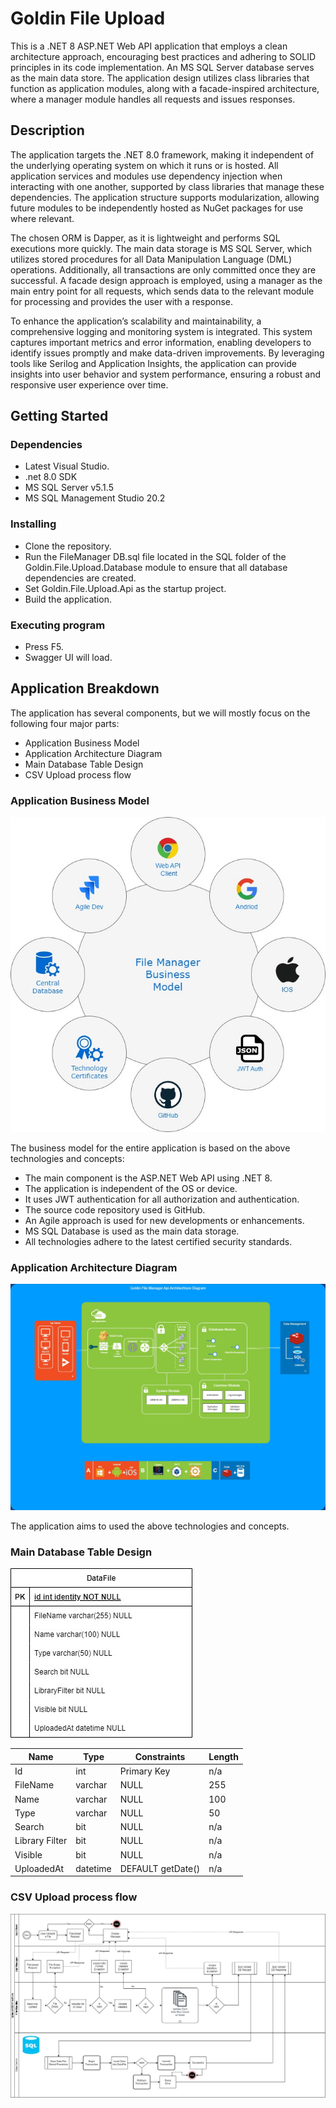 # Goldin File Upload

This is a .NET 8 ASP.NET Web API application that employs a clean architecture approach, encouraging best practices and adhering to SOLID principles in its code implementation. An MS SQL Server database serves as the main data store. The application design utilizes class libraries that function as application modules, along with a facade-inspired architecture, where a manager module handles all requests and issues responses.

## Description

The application targets the .NET 8.0 framework, making it independent of the underlying operating system on which it runs or is hosted. All application services and modules use dependency injection when interacting with one another, supported by class libraries that manage these dependencies. The application structure supports modularization, allowing future modules to be independently hosted as NuGet packages for use where relevant.

The chosen ORM is Dapper, as it is lightweight and performs SQL executions more quickly. The main data storage is MS SQL Server, which utilizes stored procedures for all Data Manipulation Language (DML) operations. Additionally, all transactions are only committed once they are successful. A facade design approach is employed, using a manager as the main entry point for all requests, which sends data to the relevant module for processing and provides the user with a response.

To enhance the application’s scalability and maintainability, a comprehensive logging and monitoring system is integrated. This system captures important metrics and error information, enabling developers to identify issues promptly and make data-driven improvements. By leveraging tools like Serilog and Application Insights, the application can provide insights into user behavior and system performance, ensuring a robust and responsive user experience over time.

## Getting Started

### Dependencies

* Latest Visual Studio.
* .net 8.0 SDK
* MS SQL Server v5.1.5
* MS SQL Management Studio 20.2

### Installing

* Clone the repository.
* Run the FileManager DB.sql file located in the SQL folder of the Goldin.File.Upload.Database module to ensure that all database dependencies are created.
* Set Goldin.File.Upload.Api as the startup project.
* Build the application.

### Executing program

* Press F5.
* Swagger UI will load.

## Application Breakdown

The application has several components, but we will mostly focus on the following four major parts:

* Application Business Model
* Application Architecture Diagram
* Main Database Table Design
* CSV Upload process flow

### Application Business Model

![alt text](https://github.com/Goldin123/Goldin.File.Upload/blob/45a2bf215c66f7829fe3b95f3ad0ae80321608b5/Goldin.File.Upload.Common/Images/FileManagerBusinessModel.jpg?raw=true)

The business model for the entire application is based on the above technologies and concepts:

* The main component is the ASP.NET Web API using .NET 8.
* The application is independent of the OS or device.
* It uses JWT authentication for all authorization and authentication.
* The source code repository used is GitHub.
* An Agile approach is used for new developments or enhancements.
* MS SQL Database is used as the main data storage.
* All technologies adhere to the latest certified security standards.

### Application Architecture Diagram

![alt text](https://github.com/Goldin123/Goldin.File.Upload/blob/45a2bf215c66f7829fe3b95f3ad0ae80321608b5/Goldin.File.Upload.Common/Images/FileManagerArchitechtureDiagram.jpg?raw=true)

The application aims to used the above technologies and concepts.

### Main Database Table Design

![alt text](https://github.com/Goldin123/Goldin.File.Upload/blob/45a2bf215c66f7829fe3b95f3ad0ae80321608b5/Goldin.File.Upload.Common/Images/DataFileDatabaseEntities.jpg?raw=true)

| Name             | Type       | Constraints     | Length |
|------------------|------------|------------------|--------|
| Id               | int        | Primary Key      | n/a    |
| FileName         | varchar    | NULL             | 255    |
| Name             | varchar    | NULL             | 100    |
| Type             | varchar    | NULL             | 50     |
| Search           | bit        | NULL             | n/a    |
| Library Filter    | bit        | NULL             | n/a    |
| Visible          | bit        | NULL             | n/a    |
| UploadedAt       | datetime   | DEFAULT getDate()| n/a    |

### CSV Upload process flow

![alt text](https://github.com/Goldin123/Goldin.File.Upload/blob/45a2bf215c66f7829fe3b95f3ad0ae80321608b5/Goldin.File.Upload.Common/Images/UploadCSVFileWorkflow.jpg?raw=true)
